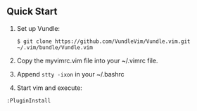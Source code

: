 ## Quick Start

1. Set up Vundle:

    `$ git clone https://github.com/VundleVim/Vundle.vim.git ~/.vim/bundle/Vundle.vim`

2. Copy the myvimrc.vim file into your ~/.vimrc file.

4. Append `stty -ixon` in your ~/.bashrc

3. Start vim and execute:

  `:PluginInstall`
